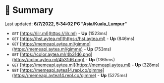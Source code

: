# 📖 Summary
Last updated: **6/7/2022, 5:34:02 PG "Asia/Kuala_Lumpur"**

- `GET` [https://lilr.ml](https://lilr.ml) - **Up** (1523ms)
- `GET` [https://hst.aytea.ml](https://hst.aytea.ml) - **Up** (846ms)
- `GET` [https://memeapi.aytea.ml/gimme](https://memeapi.aytea.ml/gimme) - **Up** (753ms)
- `GET` [https://color.aytea.ml/4b31d6.png](https://color.aytea.ml/4b31d6.png) - **Up** (1365ms)
- `GET` [https://memeapi.aytea.ml](https://memeapi.aytea.ml) - **Up** (328ms)
- `GET` [https://memeapi.aytea14.repl.co/gimme](https://memeapi.aytea14.repl.co/gimme) - **Up** (5275ms)
